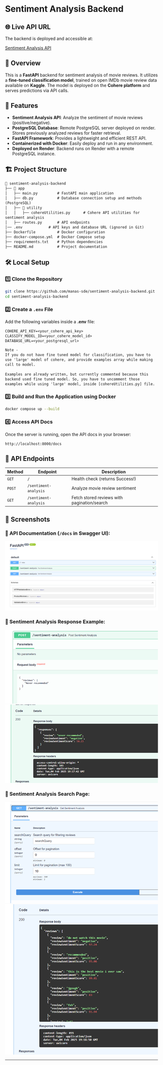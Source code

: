 # Sentiment Analysis Backend


## 🌐 Live API URL

The backend is deployed and accessible at:

[Sentiment Analysis API](https://sentiment-analysis-backend-nu7h.onrender.com/docs)


## 📌 Overview

This is a **FastAPI** backend for sentiment analysis of movie reviews. It utilizes a **fine-tuned classification model**, trained on open IMDb movie review data available on **Kaggle**. The model is deployed on the **Cohere platform** and serves predictions via API calls.

## 🚀 Features

- **Sentiment Analysis API**: Analyze the sentiment of movie reviews (positive/negative).
- **PostgreSQL Database**: Remote PostgreSQL server deployed on render. Stores previously analyzed reviews for faster retrieval.
- **FastAPI Framework**: Provides a lightweight and efficient REST API.
- **Containerized with Docker**: Easily deploy and run in any environment.
- **Deployed on Render**: Backend runs on Render with a remote PostgreSQL instance.

## 🏗️ Project Structure

```
📂 sentiment-analysis-backend
├── 📂 app
│   ├── main.py         # FastAPI main application
│   ├── db.py           # Database connection setup and methods (PostgreSQL)
│   ├── 📂 utility
│   │   ├── cohereUtilities.py      # Cohere API utilities for sentiment analysis
│   ├── routes.py       # API endpoints
│── .env            # API keys and database URL (ignored in Git)
├── Dockerfile          # Docker configuration
├── docker-compose.yml  # Docker Compose setup
├── requirements.txt    # Python dependencies
├── README.md           # Project documentation
```

## 🛠️ Local Setup

### 1️⃣ Clone the Repository

```sh
git clone https://github.com/manas-sde/sentiment-analysis-backend.git
cd sentiment-analysis-backend
```

### 2️⃣ Create a `.env` File

Add the following variables inside a **.env** file:

```
COHERE_API_KEY=<your_cohere_api_key>
CLASSIFY_MODEL_ID=<your_cohere_model_id>
DATABASE_URL=<your_postgresql_url>
```

```
Note - 
If you do not have fine tuned model for classification, you have to use 'large' model of cohere, and provide examples array while making call to model.

Examples are already written, but currently commented because this backend used fine tuned model. So, you have to uncomment those examples while using 'large' model, inside [cohereUtilities.py] file.

```

### 3️⃣ Build and Run the Application using Docker

```sh
docker compose up --build
```

### 4️⃣ Access API Docs

Once the server is running, open the API docs in your browser:

```
http://localhost:8000/docs
```

## 📝 API Endpoints

| Method | Endpoint               | Description                              |
|--------|------------------------|------------------------------------------|
| `GET`  | `/`                    | Health check (returns Success!)         |
| `POST` | `/sentiment-analysis`   | Analyze movie review sentiment          |
| `GET`  | `/sentiment-analysis`   | Fetch stored reviews with pagination/search |

## 📸 Screenshots

### 📌 API Documentation (`/docs` in Swagger UI):
![Docs page](image.png)

### 📌 Sentiment Analysis Response Example:
![Sentiment Analysis Response](image-1.png)
![Response Details](image-2.png)

### 📌 Sentiment Analysis Search Page:
![Search Page](image-3.png)
![Search Results](image-4.png)

---